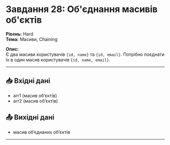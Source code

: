 # Завдання 28: Об'єднання масивів об'єктів
**Рівень:** Hard  
**Тема:** Масиви, Chaining  

**Опис:**  
Є два масиви користувачів `{id, name}` та `{id, email}`. Потрібно поєднати їх в один масив користувачів `{id, name, email}`.  

---
## 📥 Вхідні дані
- arr1 (масив об’єктів)
- arr2 (масив об’єктів)

## 📤 Вихідні дані
- масив об’єднаних об’єктів

---
